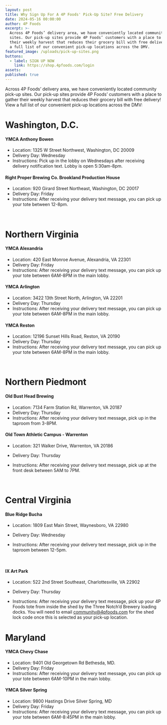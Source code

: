 ```yaml
---
layout: post
title: Why Sign Up For A 4P Foods' Pick-Up Site? Free Delivery
date: 2024-05-16 00:00:00
author: 4P Foods
excerpt: >-
  Across 4P Foods’ delivery area, we have conveniently located community pick-up
  sites. Our pick-up sites provide 4P Foods’ customers with a place to gather
  their weekly harvest that reduces their grocery bill with free delivery! View
  a full list of our convenient pick-up locations across the DMV.
featured_image: /uploads/pick-up-sites.png
buttons:
  - label: SIGN UP NOW
    link: https://shop.4pfoods.com/login
assets:
published: true
---
```

Across 4P Foods’ delivery area, we have conveniently located community pick-up sites. Our pick-up sites provide 4P Foods’ customers with a place to gather their weekly harvest that reduces their grocery bill with free delivery! View a full list of our convenient pick-up locations across the DMV:

# **Washington, D.C.**

#### **YMCA Anthony Bowen**

* Location: 1325 W Street Northwest, Washington, DC 20009
* Delivery Day: Wednesday
* Instructions: Pick up in the lobby on Wednesdays after receiving delivery notification text. Lobby is open 5:30am-8pm.

#### **Right Proper Brewing Co. Brookland Production House**

* Location: 920 Girard Street Northeast, Washington, DC 20017
* Delivery Day: Friday
* Instructions: After receiving your delivery text message, you can pick up your tote between 12-8pm.

&nbsp;

# **Northern Virginia**

#### **YMCA Alexandria**

* Location: 420 East Monroe Avenue, Alexandria, VA 22301
* Delivery Day: Friday
* Instructions: After receiving your delivery text message, you can pick up your tote between 6AM-8PM in the main lobby.

#### **YMCA Arlington**

* Location: 3422 13th Street North, Arlington, VA 22201
* Delivery Day: Thursday
* Instructions: After receiving your delivery text message, you can pick up your tote between 6AM-8PM in the main lobby.

#### **YMCA Reston**

* Location: 12196 Sunset Hills Road, Reston, VA 20190
* Delivery Day: Thursday
* Instructions: After receiving your delivery text message, you can pick up your tote between 6AM-8PM in the main lobby.

&nbsp;

# **Northern Piedmont**

#### **Old Bust Head Brewing**

* Location: 7134 Farm Station Rd, Warrenton, VA 20187
* Delivery Day: Thursday
* Instructions: After receiving your delivery text message, pick up in the taproom from 3-8PM.

#### **Old Town Athletic Campus - Warrenton**

* Location: 321 Walker Drive, Warrenton, VA 20186
* Delivery Day: Thursday
* Instructions: After receiving your delivery text message, pick up at the front desk between 5AM to 7PM.

  &nbsp;

# **Central Virginia**

#### **Blue Ridge Bucha**

* Location: 1809 East Main Street, Waynesboro, VA 22980
* Delivery Day: Wednesday
* Instructions: After receiving your delivery text message, pick up in the taproom between 12-5pm.

  &nbsp;

#### **IX Art Park**

* Location: 522 2nd Street Southeast, Charlottesville, VA 22902
* Delivery Day: Thursday
* Instructions: After receiving your delivery text message, pick up your 4P Foods tote from inside the shed by the Three Notch’d Brewery loading docks. You will need to email community@4pfoods.com for the shed lock code once this is selected as your pick-up location.

  ####

# **Maryland**

#### **YMCA Chevy Chase**

* Location: 9401 Old Georgetown Rd Bethesda, MD.
* Delivery Day: Friday
* Instructions: After receiving your delivery text message, you can pick up your tote between 6AM-10PM in the main lobby.

#### **YMCA Silver Spring**

* Location: 9800 Hastings Drive Silver Spring, MD
* Delivery Day: Friday
* Instructions: After receiving your delivery text message, you can pick up your tote between 6AM-8:45PM in the main lobby.

<br>

<div class="editable"></div>